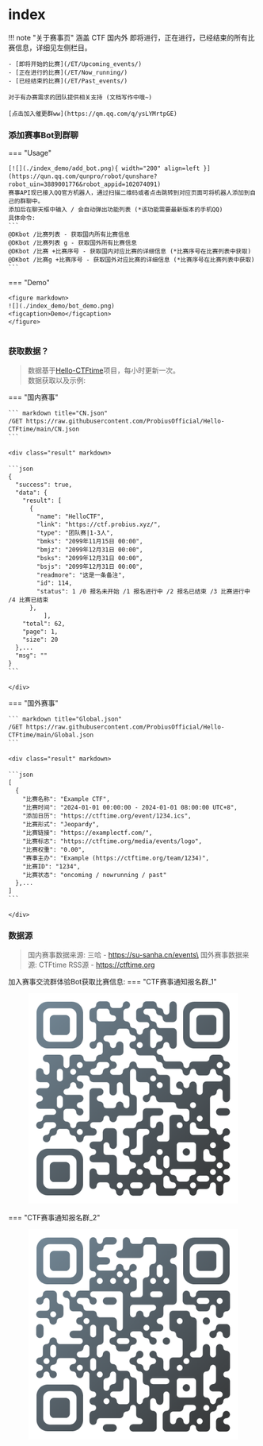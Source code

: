 # index

!!! note "关于赛事页" 涵盖 CTF 国内外 即将进行，正在进行，已经结束的所有比赛信息，详细见左侧栏目。

```
- [即将开始的比赛](/ET/Upcoming_events/)
- [正在进行的比赛](/ET/Now_running/)
- [已经结束的比赛](/ET/Past_events/)

对于有办赛需求的团队提供相关支持 (文档写作中哦~)  

[点击加入催更群ww](https://qm.qq.com/q/ysLYMrtpGE)
```

### 添加赛事Bot到群聊

\=== "Usage"

````
[![](./index_demo/add_bot.png){ width="200" align=left }](https://qun.qq.com/qunpro/robot/qunshare?robot_uin=3889001776&robot_appid=102074091)
赛事API现已接入QQ官方机器人，通过扫描二维码或者点击跳转到对应页面可将机器人添加到自己的群聊中。  
添加后在聊天框中输入 / 会自动弹出功能列表 (*该功能需要最新版本的手机QQ)  
具体命令:
```
@DKbot /比赛列表 - 获取国内所有比赛信息  
@DKbot /比赛列表 g - 获取国外所有比赛信息  
@DKbot /比赛 +比赛序号 - 获取国内对应比赛的详细信息 (*比赛序号在比赛列表中获取)  
@DKbot /比赛g +比赛序号 - 获取国外对应比赛的详细信息 (*比赛序号在比赛列表中获取)  
```
````

\=== "Demo"

```
<figure markdown>
![](./index_demo/bot_demo.png)
<figcaption>Demo</figcaption>
</figure>


```

### 获取数据？

> 数据基于[Hello-CTFtime](https://github.com/ProbiusOfficial/Hello-CTFtime)项目，每小时更新一次。\
> 数据获取以及示例:

\=== "国内赛事"

````
``` markdown title="CN.json"
/GET https://raw.githubusercontent.com/ProbiusOfficial/Hello-CTFtime/main/CN.json
```

<div class="result" markdown>

```json
{
  "success": true,
  "data": {
    "result": [
      {
        "name": "HelloCTF",
        "link": "https://ctf.probius.xyz/",
        "type": "团队赛|1-3人",
        "bmks": "2099年11月15日 00:00",
        "bmjz": "2099年12月31日 00:00",
        "bsks": "2099年12月31日 00:00",
        "bsjs": "2099年12月31日 00:00",
        "readmore": "这是一条备注",
        "id": 114,
        "status": 1 /0 报名未开始 /1 报名进行中 /2 报名已结束 /3 比赛进行中 /4 比赛已结束
      },
          ],
    "total": 62,
    "page": 1,
    "size": 20
  },...
  "msg": ""
}
```

</div>
````

\=== "国外赛事"

````
``` markdown title="Global.json"
/GET https://raw.githubusercontent.com/ProbiusOfficial/Hello-CTFtime/main/Global.json
```

<div class="result" markdown>

```json
[
  {
    "比赛名称": "Example CTF",
    "比赛时间": "2024-01-01 00:00:00 - 2024-01-01 08:00:00 UTC+8",
    "添加日历": "https://ctftime.org/event/1234.ics",
    "比赛形式": "Jeopardy",
    "比赛链接": "https://examplectf.com/",
    "比赛标志": "https://ctftime.org/media/events/logo",
    "比赛权重": "0.00",
    "赛事主办": "Example (https://ctftime.org/team/1234)",
    "比赛ID": "1234",
    "比赛状态": "oncoming / nowrunning / past"
  },...
]
```

</div>
````

### 数据源

> 国内赛事数据来源: 三哈 - https://su-sanha.cn/events\
> 国外赛事数据来源: CTFtime RSS源 - https://ctftime.org

加入赛事交流群体验Bot获取比赛信息: === "CTF赛事通知报名群\_1"

<figure><img src="../.gitbook/assets/group_1.png" alt="group_1"><figcaption></figcaption></figure>

\=== "CTF赛事通知报名群\_2"

<figure><img src="../.gitbook/assets/group_2.png" alt="group_2"><figcaption></figcaption></figure>
